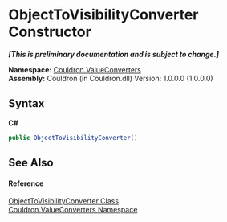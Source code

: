 # ObjectToVisibilityConverter Constructor 
 _**\[This is preliminary documentation and is subject to change.\]**_

**Namespace:**&nbsp;<a href="N_Couldron_ValueConverters">Couldron.ValueConverters</a><br />**Assembly:**&nbsp;Couldron (in Couldron.dll) Version: 1.0.0.0 (1.0.0.0)

## Syntax

**C#**<br />
``` C#
public ObjectToVisibilityConverter()
```


## See Also


#### Reference
<a href="T_Couldron_ValueConverters_ObjectToVisibilityConverter">ObjectToVisibilityConverter Class</a><br /><a href="N_Couldron_ValueConverters">Couldron.ValueConverters Namespace</a><br />